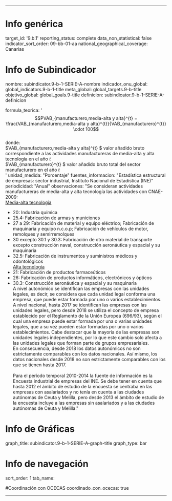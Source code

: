 ---

# Info genérica
target_id: '9.b.1'
reporting_status: complete
data_non_statistical: false
indicator_sort_order: 09-bb-01-aa
national_geographical_coverage: Canarias

# Info de Subindicador
nombre: subindicator.9-b-1-SERIE-A-nombre
indicador_onu_global: global_indicators.9-b-1-title
meta_global: global_targets.9-b-title
objetivo_global: global_goals.9-title
definicion: subindicator.9-b-1-SERIE-A-definicion

formula_teorica: '$$PVAB_{manufacturero,media-alta y alta}^{t} = \frac{VAB_{manufacturero,media-alta y alta}^{t}}{VAB_{manufacturero}^{t}} \cdot 100$$ <br>
donde: <br>
$VAB_{manufacturero,media-alta y alta}^{t} $ valor añadido bruto correspondiente a las actividades manufactureras de media-alta y alta tecnología en el año $t$<br>
$VAB_{manufacturero}^{t} $ valor añadido bruto total del sector manufacturero en el año $t$ <br>'
unidad_medida: "Porcentaje"
fuentes_informacion: "Estadística estructural de empresas: sector industrial, Instituto Nacional de Estadística (INE)"
periodicidad: "Anual"
observaciones: "Se consideran actividades manufactureras de media-alta y alta tecnología las actividades con CNAE-2009:<br>
<u>Media-alta tecnología</u><br>
- 20: Industria química<br>
- 25.4: Fabricación de armas y municiones<br>
- 27 a 29: Fabricación de material y equipo eléctrico; Fabricación de maquinaria y equipo n.c.o.p; Fabricación de vehículos de motor, remolques y semirremolques<br>
- 30 excepto 30.1 y 30.3: Fabricación de otro material de transporte excepto construcción naval, construcción aeronáutica y espacial y su maquinaria<br>
- 32.5: Fabricación de instrumentos y suministros médicos y odontológicos<br>
<u>Alta tecnología</u><br>
- 21: Fabricación de productos farmaceúticos<br>
- 26: Fabricación de productos informáticos, electrónicos y ópticos<br>
- 30.3: Construcción aeronáutica y espacial y su maquinaria<br>
A nivel autonómico se identifican las empresas con las unidades legales, es decir, se considera que cada unidad legal conforma una empresa, que puede estar formada por uno o varios establecimientos.<br>
A nivel nacional, hasta 2017 se identifican las empresas con las unidades legales, pero desde 2018 se utiliza el concepto de empresa establecido por el Reglamento de la Unión Europea (696/93), según el cual una empresa puede estar formada por una o varias unidades legales, que a su vez pueden estar formadas por uno o varios establecimientos. Cabe destacar que la mayoría de las empresas son unidades legales independientes, por lo que este cambio solo afecta a las unidades legales que forman parte de grupos empresariales.<br>
En consecuencia, desde 2018 los datos autonómicos no son estrictamente comparables con los datos nacionales. Así mismo, los datos nacionales desde 2018 no son estrictamente comparables con los que se tienen hasta 2017.<br><br>
Para el período temporal 2010-2014 la fuente de información es la Encuesta industrial de empresas del INE. Se debe tener en cuenta que hasta 2012 el ámbito de estudio de la encuesta se centraba en las empresas con asalariados y no tenía en cuenta a las ciudades autónomas de Ceuta y Melilla, pero desde 2013 el ámbito de estudio de la encuesta incluye a las empresas sin asalariados y a las ciudades autónomas de Ceuta y Melilla."


# Info de Gráficas
graph_title: subindicator.9-b-1-SERIE-A-graph-title
graph_type: bar

# Info de navegación
sort_order: 1
tab_name: 

#Coordinación con OCECAS
coordinado_con_ocecas: true

---